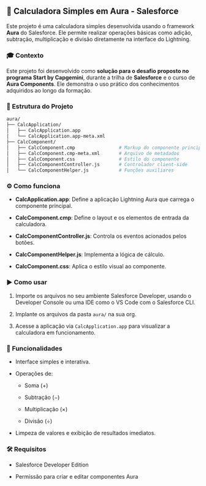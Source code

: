 ## 🧮 Calculadora Simples em Aura - Salesforce

Este projeto é uma calculadora simples desenvolvida usando o framework **Aura** do Salesforce. Ele permite realizar operações básicas como adição, subtração, multiplicação e divisão diretamente na interface do Lightning.

### 🎓 Contexto

Este projeto foi desenvolvido como **solução para o desafio proposto no programa Start by Capgemini**, durante a trilha de **Salesforce** e o curso de **Aura Components**. Ele demonstra o uso prático dos conhecimentos adquiridos ao longo da formação.

### 📁 Estrutura do Projeto

```bash
aura/
├── CalcApplication/
│   ├── CalcApplication.app
│   └── CalcApplication.app-meta.xml
├── CalcComponent/
│   ├── CalcComponent.cmp                # Markup do componente principal
│   ├── CalcComponent.cmp-meta.xml       # Arquivo de metadados
│   ├── CalcComponent.css                # Estilo do componente
│   ├── CalcComponentController.js       # Controlador client-side
│   └── CalcComponentHelper.js           # Funções auxiliares
```


### ⚙️ Como funciona

- **CalcApplication.app**: Define a aplicação Lightning Aura que carrega o componente principal.
    
- **CalcComponent.cmp**: Define o layout e os elementos de entrada da calculadora.
    
- **CalcComponentController.js**: Controla os eventos acionados pelos botões.
    
- **CalcComponentHelper.js**: Implementa a lógica de cálculo.
    
- **CalcComponent.css**: Aplica o estilo visual ao componente.
    

### ▶️ Como usar

1. Importe os arquivos no seu ambiente Salesforce Developer, usando o Developer Console ou uma IDE como o VS Code com o Salesforce CLI.
    
2. Implante os arquivos da pasta `aura/` na sua org.
    
3. Acesse a aplicação via `CalcApplication.app` para visualizar a calculadora em funcionamento.
    

### 🧠 Funcionalidades

- Interface simples e interativa.
    
- Operações de:
    
    - Soma (+)
        
    - Subtração (−)
        
    - Multiplicação (×)
        
    - Divisão (÷)
        
- Limpeza de valores e exibição de resultados imediatos.
    

### 🛠️ Requisitos

- Salesforce Developer Edition
    
- Permissão para criar e editar componentes Aura

